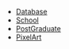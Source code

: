 * [Database](/docs/Database/README.md)
* [School](/docs/School/README.md)
* [PostGraduate](/docs/Postgraduate/README.md)
  <!-- * [English](#)
  * [Math](#)
  * [Data_Structure&Algorithm](#)
  * [Politics](#) -->
* [PixelArt](/docs/PixelArt/README.md)